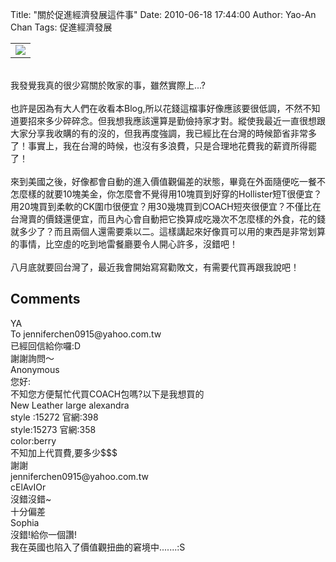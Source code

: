 Title: "關於促進經濟發展這件事"
Date: 2010-06-18 17:44:00
Author: Yao-An Chan
Tags: 促進經濟發展


<div class='post'>
<center><table style="width:auto;"><tr><td><a href="http://picasaweb.google.com/lh/photo/tlw25NZIU5rFTfWqV3QTGA?feat=embedwebsite"><img src="http://lh6.ggpht.com/_mvtDPM7iODU/TAKc3B3TGbI/AAAAAAAAHSU/MGRagc7eX1M/s400/YAN_8662.JPG" /></a></td></tr></table></center><br />我發覺我真的很少寫關於敗家的事，雖然實際上...?<br /><br />也許是因為有大人們在收看本Blog,所以花錢這檔事好像應該要很低調，不然不知道要招來多少碎碎念。但我想我應該還算是勤儉持家才對。縱使我最近一直很想跟大家分享我收購的有的沒的，但我再度強調，我已經比在台灣的時候節省非常多了！事實上，我在台灣的時候，也沒有多浪費，只是合理地花費我的薪資所得罷了！<br /><br />來到美國之後，好像都會自動的進入價值觀偏差的狀態，畢竟在外面隨便吃一餐不怎麼樣的就要10塊美金，你怎麼會不覺得用10塊買到好穿的Hollister短T很便宜？用20塊買到柔軟的CK圍巾很便宜？用30幾塊買到COACH短夾很便宜？不僅比在台灣賣的價錢還便宜，而且內心會自動把它換算成吃幾次不怎麼樣的外食，花的錢就多少了？而且兩個人還需要乘以二。這樣講起來好像買可以用的東西是非常划算的事情，比空虛的吃到地雷餐廳要令人開心許多，沒錯吧！<br /><br />八月底就要回台灣了，最近我會開始寫寫勸敗文，有需要代買再跟我說吧！</div>
<h2>Comments</h2>
<div class='comments'>
<div class='comment'>
<div class='author'>YA</div>
<div class='content'>
To jenniferchen0915@yahoo.com.tw<br />已經回信給你囉:D<br />謝謝詢問～</div>
</div>
<div class='comment'>
<div class='author'>Anonymous</div>
<div class='content'>
您好:<br />不知您方便幫忙代買COACH包嗎?以下是我想買的<br />New Leather large alexandra <br />style :15272 官網:398<br />style:15273  官網:358<br />color:berry<br />不知加上代買費,要多少$$$<br />謝謝 <br />jenniferchen0915@yahoo.com.tw</div>
</div>
<div class='comment'>
<div class='author'>cElAvIOr</div>
<div class='content'>
沒錯沒錯~<br />十分偏差</div>
</div>
<div class='comment'>
<div class='author'>Sophia</div>
<div class='content'>
沒錯!給你一個讚!<br />我在英國也陷入了價值觀扭曲的窘境中.......:S</div>
</div>
</div>
